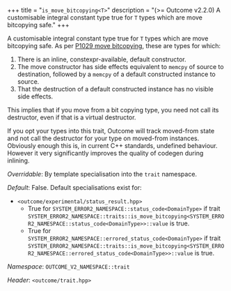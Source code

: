 +++
title = "`is_move_bitcopying<T>`"
description = "(>= Outcome v2.2.0) A customisable integral constant type true for `T` types which are move bitcopying safe."
+++

A customisable integral constant type true for `T` types which are move bitcopying
safe. As per [P1029 move bitcopying](https://wg21.link/P1029), these are types for
which:

1. There is an inline, constexpr-available, default constructor.
2. The move constructor has side effects equivalent to `memcpy` of source to destination,
followed by a `memcpy` of a default constructed instance to source.
3. That the destruction of a default constructed instance has no visible
side effects.

This implies that if you move from a bit copying type, you need not call its
destructor, even if that is a virtual destructor.

If you opt your types into this trait, Outcome will track moved-from state and
not call the destructor for your type on moved-from instances. Obviously enough
this is, in current C++ standards, undefined behaviour. However it very
significantly improves the quality of codegen during inlining.

*Overridable*: By template specialisation into the `trait` namespace.

*Default*: False. Default specialisations exist for:

- `<outcome/experimental/status_result.hpp>`
    - True for `SYSTEM_ERROR2_NAMESPACE::status_code<DomainType>` if trait
    `SYSTEM_ERROR2_NAMESPACE::traits::is_move_bitcopying<SYSTEM_ERROR2_NAMESPACE::status_code<DomainType>>::value`
    is true.
    - True for `SYSTEM_ERROR2_NAMESPACE::errored_status_code<DomainType>` if trait
    `SYSTEM_ERROR2_NAMESPACE::traits::is_move_bitcopying<SYSTEM_ERROR2_NAMESPACE::errored_status_code<DomainType>>::value`
    is true.

*Namespace*: `OUTCOME_V2_NAMESPACE::trait`

*Header*: `<outcome/trait.hpp>`
